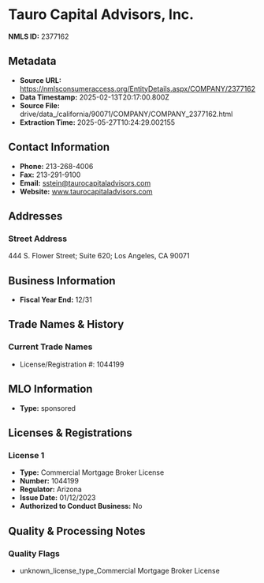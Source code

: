 # Tauro Capital Advisors, Inc.

**NMLS ID:** 2377162

## Metadata
- **Source URL:** https://nmlsconsumeraccess.org/EntityDetails.aspx/COMPANY/2377162
- **Data Timestamp:** 2025-02-13T20:17:00.800Z
- **Source File:** drive/data_/california/90071/COMPANY/COMPANY_2377162.html
- **Extraction Time:** 2025-05-27T10:24:29.002155

## Contact Information
- **Phone:** 213-268-4006
- **Fax:** 213-291-9100
- **Email:** sstein@taurocapitaladvisors.com
- **Website:** www.taurocapitaladvisors.com

## Addresses
### Street Address
444 S. Flower Street; Suite 620; Los Angeles, CA 90071

## Business Information
- **Fiscal Year End:** 12/31

## Trade Names & History
### Current Trade Names
- License/Registration #: 1044199

## MLO Information
- **Type:** sponsored

## Licenses & Registrations

### License 1
- **Type:** Commercial Mortgage Broker License
- **Number:** 1044199
- **Regulator:** Arizona
- **Issue Date:** 01/12/2023
- **Authorized to Conduct Business:** No

## Quality & Processing Notes
### Quality Flags
- unknown_license_type_Commercial Mortgage Broker License
